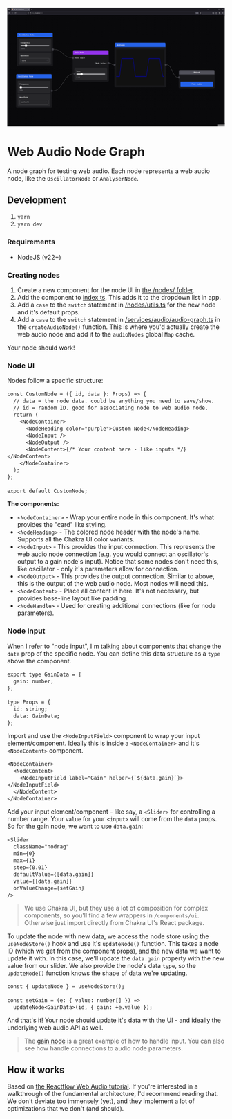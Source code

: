 ![Screenshot of project running in web browser. An oscillator node is connected to a gain node, which is connected to an analyser node, and the output ultimately. Another oscillator node is also connected to the gain node's gain parameter.](/docs/screenshot.png)

# Web Audio Node Graph

A node graph for testing web audio. Each node represents a web audio node, like the `OscillatorNode` or `AnalyserNode`.

## Development

1. `yarn`
1. `yarn dev`

### Requirements

- NodeJS (v22+)

### Creating nodes

1. Create a new component for the node UI in [the /nodes/ folder](src\nodes).
1. Add the component to [index.ts](src\nodes\index.ts). This adds it to the dropdown list in app.
1. Add a `case` to the `switch` statement in [/nodes/utils.ts](src\nodes\utils.ts) for the new node and it's default props.
1. Add a `case` to the `switch` statement in [/services/audio/audio-graph.ts](src\services\audio\audio-graph.ts) in the `createAudioNode()` function. This is where you'd actually create the web audio node and add it to the `audioNodes` global `Map` cache.

Your node should work!

### Node UI

Nodes follow a specific structure:

```tsx
const CustomNode = ({ id, data }: Props) => {
  // data = the node data. could be anything you need to save/show.
  // id = random ID. good for associating node to web audio node.
  return (
    <NodeContainer>
      <NodeHeading color="purple">Custom Node</NodeHeading>
      <NodeInput />
      <NodeOutput />
      <NodeContent>{/* Your content here - like inputs */}</NodeContent>
    </NodeContainer>
  );
};

export default CustomNode;
```

**The components:**

- `<NodeContainer>` - Wrap your entire node in this component. It's what provides the "card" like styling.
- `<NodeHeading>` - The colored node header with the node's name. Supports all the Chakra UI color variants.
- `<NodeInput>` - This provides the input connection. This represents the web audio node connection (e.g. you would connect an oscillator's output to a gain node's input). Notice that some nodes don't need this, like oscillator - only it's parameters allow for connection.
- `<NodeOutput>` - This provides the output connection. Similar to above, this is the output of the web audio node. Most nodes will need this.
- `<NodeContent>` - Place all content in here. It's not necessary, but provides base-line layout like padding.
- `<NodeHandle>` - Used for creating additional connections (like for node parameters).

### Node Input

When I refer to "node input", I'm talking about components that change the `data` prop of the specific node. You can define this data structure as a `type` above the component.

```tsx
export type GainData = {
  gain: number;
};

type Props = {
  id: string;
  data: GainData;
};
```

Import and use the `<NodeInputField>` component to wrap your input element/component. Ideally this is inside a `<NodeContainer>` and it's `<NodeContent>` component.

```tsx
<NodeContainer>
  <NodeContent>
    <NodeInputField label="Gain" helper={`${data.gain}`}></NodeInputField>
  </NodeContent>
</NodeContainer>
```

Add your input element/component - like say, a `<Slider>` for controlling a number range. Your `value` for your `<input>` will come from the `data` props. So for the gain node, we want to use `data.gain`:

```tsx
<Slider
  className="nodrag"
  min={0}
  max={1}
  step={0.01}
  defaultValue={[data.gain]}
  value={[data.gain]}
  onValueChange={setGain}
/>
```

> We use Chakra UI, but they use a lot of composition for complex components, so you'll find a few wrappers in `/components/ui`. Otherwise just import directly from Chakra UI's React package.

To update the node with new data, we access the node store using the `useNodeStore()` hook and use it's `updateNode()` function. This takes a node ID (which we get from the component props), and the new data we want to update it with. In this case, we'll update the `data.gain` property with the new value from our slider. We also provide the node's data `type`, so the `updateNode()` function knows the shape of data we're updating.

```tsx
const { updateNode } = useNodeStore();

const setGain = (e: { value: number[] }) =>
  updateNode<GainData>(id, { gain: +e.value });
```

And that's it! Your node should update it's data with the UI - and ideally the underlying web audio API as well.

> The [gain node](src\nodes\Gain.tsx) is a great example of how to handle input. You can also see how handle connections to audio node parameters.

## How it works

Based on [the Reactflow Web Audio tutorial](https://reactflow.dev/learn/tutorials/react-flow-and-the-web-audio-api). If you're interested in a walkthrough of the fundamental architecture, I'd recommend reading that. We don't deviate too immensely (yet), and they implement a lot of optimizations that we don't (and should).
